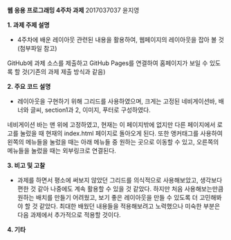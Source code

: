 **웹 응용 프로그래밍 4주차 과제**
2017037037 윤지영


**1. 과제 주제 설명**
- 4주차에 배운 레이아웃 관련된 내용을 활용하여, 웹페이지의 레이아웃을 잡아 볼 것(첨부파일 참고)

GitHub에 과제 소스를 제출하고 GitHub Pages를 연결하여 홈페이지가 보일 수 있도록 할 것(기존의 과제 제출 방식과 같음)


**2. 주요 코드 설명**
 - 레이아웃을 구현하기 위해 그리드를 사용하였으며, 크게는 고정된 네비게이션바, 배너와 글씨, section1과 2, 이미지, 푸터로 구성하였다. 

 네비게이션 바는 맨 위에 고정하였고, 현재는 이 페이지밖에 없지만 다른 페이지에서 로고를 눌렀을 때 현재의 index.html 페이지로 돌아오게 된다.
또한 앵커태그를 사용하여 왼쪽의 메뉴들을 눌렀을 때는 아래 메뉴들 중 원하는 곳으로 이동할 수 있고, 오른쪽의 메뉴들을 눌렀을 때는 외부링크로 연결된다.


**3. 비고 및 고찰**
 - 과제를 하면서 평소에 써보지 않았던 그리드를 의식적으로 사용해보았고, 생각보다 편한 것 같아 나중에도 계속 활용할 수 있을 것 같았다. 하지만 처음 사용해보는만큼 원하는 배치를 만들기 어려웠고, 보기 좋은 레이아웃을 만들 수 있도록 더 고민해봐야 할 것 같았다. 최대한 배웠던 내용들을 적용해보려고 노력했으나 미숙한 부분은 다음 과제에서 추가적으로 적용할 것이다.

**4. 기타**
